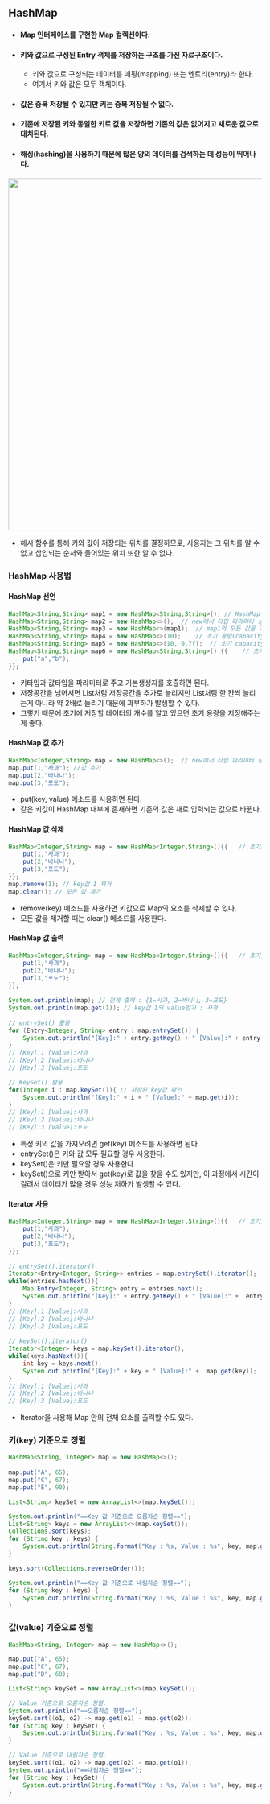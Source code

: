 ## HashMap

- #### Map 인터페이스를 구현한 Map 컬렉션이다.
- #### 키와 값으로 구성된 Entry 객체를 저장하는 구조를 가진 자료구조이다.
  - 키와 값으로 구성되는 데이터를 매핑(mapping) 또는 엔트리(entry)라 한다. 
  - 여기서 키와 값은 모두 객체이다.
- #### 값은 중복 저장될 수 있지만 키는 중복 저장될 수 없다.
- #### 기존에 저장된 키와 동일한 키로 값을 저장하면 기존의 값은 없어지고 새로운 값으로 대치된다.
- #### 해싱(hashing)을 사용하기 때문에 많은 양의 데이터를 검색하는 데 성능이 뛰어나다.

<img src="https://user-images.githubusercontent.com/35963403/160379971-109abe91-d990-47d4-981e-d8d908c94df6.PNG" width="700">

- 해시 함수를 통해 키와 값이 저장되는 위치를 결정하므로, 사용자는 그 위치를 알 수 없고 삽입되는 순서와 들어있는 위치 또한 알 수 없다.

### HashMap 사용법

#### HashMap 선언

```java
HashMap<String,String> map1 = new HashMap<String,String>(); // HashMap생성
HashMap<String,String> map2 = new HashMap<>();  // new에서 타입 파라미터 생략가능
HashMap<String,String> map3 = new HashMap<>(map1);  // map1의 모든 값을 가진 HashMap생성
HashMap<String,String> map4 = new HashMap<>(10);    // 초기 용량(capacity)지정
HashMap<String,String> map5 = new HashMap<>(10, 0.7f);  // 초기 capacity,load factor지정
HashMap<String,String> map6 = new HashMap<String,String>() {{    // 초기값 지정
    put("a","b");
}};
```

- 키타입과 값타입을 파라미터로 주고 기본생성자를 호출하면 된다.
- 저장공간을 넘어서면 List처럼 저장공간을 추가로 늘리지만 List처럼 한 칸씩 늘리는게 아니라 약 2배로 늘리기 때문에 과부하가 발생할 수 있다.
- 그렇기 때문에 초기에 저장할 데이터의 개수를 알고 있으면 초기 용량을 지정해주는게 좋다.

#### HashMap 값 추가

```java
HashMap<Integer,String> map = new HashMap<>();  // new에서 타입 파라미터 생략가능
map.put(1,"사과"); //값 추가
map.put(2,"바나나");
map.put(3,"포도");
```

- put(key, value) 메소드를 사용하면 된다.
- 같은 키값이 HashMap 내부에 존재하면 기존의 값은 새로 입력되는 값으로 바뀐다.

#### HashMap 값 삭제

```java
HashMap<Integer,String> map = new HashMap<Integer,String>(){{   // 초기값 지정
    put(1,"사과");
    put(2,"바나나");
    put(3,"포도");
}};
map.remove(1); // key값 1 제거
map.clear(); // 모든 값 제거
```

- remove(key) 메소드를 사용하면 키값으로 Map의 요소를 삭제할 수 있다.
- 모든 값을 제거할 때는 clear() 메소드를 사용한다.

#### HashMap 값 출력

```java
HashMap<Integer,String> map = new HashMap<Integer,String>(){{   // 초기값 지정
    put(1,"사과");
    put(2,"바나나");
    put(3,"포도");
}};
		
System.out.println(map); // 전체 출력 : {1=사과, 2=바나나, 3=포도}
System.out.println(map.get(1)); // key값 1의 value얻기 : 사과
		
// entrySet() 활용
for (Entry<Integer, String> entry : map.entrySet()) {
    System.out.println("[Key]:" + entry.getKey() + " [Value]:" + entry.getValue());
}
// [Key]:1 [Value]:사과
// [Key]:2 [Value]:바나나
// [Key]:3 [Value]:포도

// KeySet() 활용
for(Integer i : map.keySet()){ // 저장된 key값 확인
    System.out.println("[Key]:" + i + " [Value]:" + map.get(i));
}
// [Key]:1 [Value]:사과
// [Key]:2 [Value]:바나나
// [Key]:3 [Value]:포도
```

- 특정 키의 값을 가져오려면 get(key) 메소드를 사용하면 된다.
- entrySet()은 키와 값 모두 필요할 경우 사용한다.
- keySet()은 키만 필요할 경우 사용한다.
- keySet()으로 키만 받아서 get(key)로 값을 찾을 수도 있지만, 이 과정에서 시간이 걸려서 데이터가 많을 경우 성능 저하가 발생할 수 있다.

#### Iterator 사용

```java
HashMap<Integer,String> map = new HashMap<Integer,String>(){{   // 초기값 지정
    put(1,"사과");
    put(2,"바나나");
    put(3,"포도");
}};
		
// entrySet().iterator()
Iterator<Entry<Integer, String>> entries = map.entrySet().iterator();
while(entries.hasNext()){
    Map.Entry<Integer, String> entry = entries.next();
    System.out.println("[Key]:" + entry.getKey() + " [Value]:" +  entry.getValue());
}
// [Key]:1 [Value]:사과
// [Key]:2 [Value]:바나나
// [Key]:3 [Value]:포도
		
// keySet().iterator()
Iterator<Integer> keys = map.keySet().iterator();
while(keys.hasNext()){
    int key = keys.next();
    System.out.println("[Key]:" + key + " [Value]:" +  map.get(key));
}
// [Key]:1 [Value]:사과
// [Key]:2 [Value]:바나나
// [Key]:3 [Value]:포도
```

- Iterator을 사용해 Map 안의 전체 요소를 출력할 수도 있다.

### 키(key) 기준으로 정렬

```java
HashMap<String, Integer> map = new HashMap<>();
        
map.put("A", 65);
map.put("C", 67);
map.put("E", 90);

List<String> keySet = new ArrayList<>(map.keySet());

System.out.println("==Key 값 기준으로 오름차순 정렬==");
List<String> keys = new ArrayList<>(map.keySet());
Collections.sort(keys);
for (String key : keys) {
    System.out.println(String.format("Key : %s, Value : %s", key, map.get(key)));
}

keys.sort(Collections.reverseOrder());

System.out.println("==Key 값 기준으로 내림차순 정렬==");
for (String key : keys) {
    System.out.println(String.format("Key : %s, Value : %s", key, map.get(key)));
}
```

### 값(value) 기준으로 정렬

```java
HashMap<String, Integer> map = new HashMap<>();

map.put("A", 65);
map.put("C", 67);
map.put("D", 68);

List<String> keySet = new ArrayList<>(map.keySet());

// Value 기준으로 오름차순 정렬.
System.out.println("==오름차순 정렬==");
keySet.sort((o1, o2) -> map.get(o1) - map.get(o2));
for (String key : keySet) {
    System.out.println(String.format("Key : %s, Value : %s", key, map.get(key)));
}

// Value 기준으로 내림차순 정렬.
keySet.sort((o1, o2) -> map.get(o2) - map.get(o1));
System.out.println("==내림차순 정렬==");
for (String key : keySet) {
    System.out.println(String.format("Key : %s, Value : %s", key, map.get(key)));
}
```